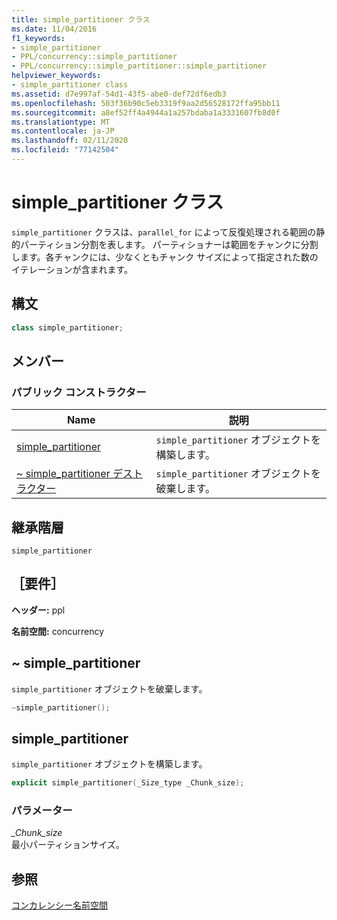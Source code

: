 ```yaml
---
title: simple_partitioner クラス
ms.date: 11/04/2016
f1_keywords:
- simple_partitioner
- PPL/concurrency::simple_partitioner
- PPL/concurrency::simple_partitioner::simple_partitioner
helpviewer_keywords:
- simple_partitioner class
ms.assetid: d7e997af-54d1-43f5-abe0-def72df6edb3
ms.openlocfilehash: 503f36b90c5eb3319f9aa2d56528172ffa95bb11
ms.sourcegitcommit: a8ef52ff4a4944a1a257bdaba1a3331607fb8d0f
ms.translationtype: MT
ms.contentlocale: ja-JP
ms.lasthandoff: 02/11/2020
ms.locfileid: "77142504"
---
```

# <a name="simple_partitioner-class"></a>simple_partitioner クラス

`simple_partitioner` クラスは、`parallel_for` によって反復処理される範囲の静的パーティション分割を表します。 パーティショナーは範囲をチャンクに分割します。各チャンクには、少なくともチャンク サイズによって指定された数のイテレーションが含まれます。

## <a name="syntax"></a>構文

```cpp
class simple_partitioner;
```

## <a name="members"></a>メンバー

### <a name="public-constructors"></a>パブリック コンストラクター

|Name|説明|
|----------|-----------------|
|[simple_partitioner](#ctor)|`simple_partitioner` オブジェクトを構築します。|
|[~ simple_partitioner デストラクター](#dtor)|`simple_partitioner` オブジェクトを破棄します。|

## <a name="inheritance-hierarchy"></a>継承階層

`simple_partitioner`

## <a name="requirements"></a>［要件］

**ヘッダー:** ppl

**名前空間:** concurrency

## <a name="dtor"></a>~ simple_partitioner

`simple_partitioner` オブジェクトを破棄します。

```cpp
~simple_partitioner();
```

## <a name="ctor"></a>simple_partitioner

`simple_partitioner` オブジェクトを構築します。

```cpp
explicit simple_partitioner(_Size_type _Chunk_size);
```

### <a name="parameters"></a>パラメーター

*_Chunk_size*<br/>
最小パーティションサイズ。

## <a name="see-also"></a>参照

[コンカレンシー名前空間](concurrency-namespace.md)
